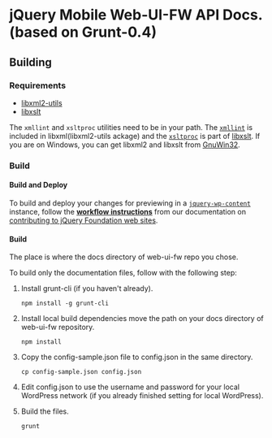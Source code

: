 jQuery Mobile Web-UI-FW API Docs. (based on Grunt-0.4)
============================================================


## Building

### Requirements
* <a href="http://www.xmlsoft.org/">libxml2-utils</a>
* <a href="http://xmlsoft.org/XSLT/">libxslt</a>

The `xmllint` and `xsltproc` utilities need to be in your path. 
The [`xmllint`](http://manpages.ubuntu.com/manpages/lucid/man1/xmllint.1.html) is included in libxml(libxml2-utils ackage) and the [`xsltproc`](http://manpages.ubuntu.com/manpages/precise/en/man1/xsltproc.1.html) is part of [libxslt](http://manpages.ubuntu.com/manpages/natty/man3/libxslt.3.html).
If you are on Windows, you can get libxml2 and libxslt from [GnuWin32](http://sourceforge.net/projects/gnuwin32/files/).


### Build

#### Build and Deploy

To build and deploy your changes for previewing in a [`jquery-wp-content`](https://github.com/jquery/jquery-wp-content) instance, follow the **[workflow instructions](http://contribute.jquery.org/web-sites/#workflow)** from our documentation on [contributing to jQuery Foundation web sites](http://contribute.jquery.org/web-sites/).

#### Build
The place is where the docs directory of web-ui-fw repo you chose.

To build only the documentation files, follow with the following step:

1. Install grunt-cli (if you haven't already).
	```
	npm install -g grunt-cli
	```
2. Install local build dependencies move the path on your docs directory of web-ui-fw repository.
	```
	npm install
	```
3. Copy the config-sample.json file to config.json in the same directory.
	```
	cp config-sample.json config.json
	```
4. Edit config.json to use the username and password for your local WordPress network (if you already finished setting for local WordPress).

5. Build the files.
	```
	grunt
	```
